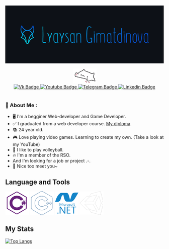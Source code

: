 ![Header](https://github.com/EmilyHansenA/EmilyHansenA/blob/main/Assets/Preview.png)

<div id="header" align="center">
  <img src="https://github.com/EmilyHansenA/EmilyHansenA/blob/main/Assets/Тыкоет.gif" width="75"/>
</div>

<div id="badges" align="center">
  <a href="https://vk.com/id79890875">
    <img src="https://img.shields.io/badge/Vk-blue?style=for-the-badge&logo=Vk&logoColor=white" alt="Vk Badge"/>
  </a>
  <a href="https://youtube.com/playlist?list=PLHlE5HA4L6l1KzkDrNnS-ErOyGzNYDdJj">
    <img src="https://img.shields.io/badge/YouTube-red?style=for-the-badge&logo=youtube&logoColor=white" alt="Youtube Badge"/>
  </a>
  <a href="https://t.me/EmilyHansen">
    <img src="https://img.shields.io/badge/Telegram-blue?style=for-the-badge&logo=Telegram&logoColor=white" alt="Telegram Badge"/>
  </a>
  <a href="https://www.linkedin.com/in/lyaysangimatdinova">
    <img src="https://img.shields.io/badge/LinkedIn-0077B5?style=for-the-badge&logo=linkedin&logoColor=white" alt="Linkedin Badge"/>
  </a>
</div>

<div id = "counter" align="center">
    <img src="https://komarev.com/ghpvc/?username=emilyhansena&style=flat-square&color=blue" alt=""/>
</div>

### :bread: About Me :

- :desktop_computer:    I'm a begginer Web-developer and Game Developer.
- ✅ I graduated from a web developer course. <a href="https://github.com/EmilyHansenA/EmilyHansenA/blob/main/Assets/Diplom.pdf"> My diploma </a>
- :books:   24 year old.
- :video_game:  Love playing video games. Learning to create my own. (Take a look at my YouTube)
- :volleyball:  I like to play volleyball.
- :fire:    I'm a member of the RSO.
- And I'm looking for a job or project .-.
- :rainbow:    Nice too meet you~

## Language and Tools

<div>
<img src="https://github.com/devicons/devicon/blob/master/icons/csharp/csharp-line.svg" title="C#" **alt="C#" width="75" height="75"/> 
<img src="https://github.com/devicons/devicon/blob/master/icons/cplusplus/cplusplus-line.svg" title="C++" **alt="C++" width="75" height="75"/> 
<img src="https://github.com/devicons/devicon/blob/master/icons/dot-net/dot-net-plain-wordmark.svg" title="DotNet" **alt="DotNet" width="75" height="75"/>
<img src="https://github.com/EmilyHansenA/EmilyHansenA/blob/main/Assets/Unity.png" title="Unity" **alt="Unity" width="75" height="75"/>
</div>

## My Stats

[![Top Langs](https://github-readme-stats.vercel.app/api/top-langs/?username=emilyhansena&layout=compact&theme=github_dark)](https://github.com/anuraghazra/github-readme-stats)
